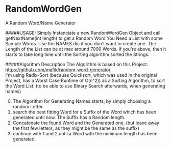 # RandomWordGen
A Random Word/Name Generator

#####USAGE:
Simply Instanciate a new RandomWordGen Object and call getNextName(int length) to get a Random Word
You Need a List with some Sample Words. Use the NAMES.dic if you don't want to create one. 
The Length of the List can be at max around 7000 Words. If you're above, then it starts to take long time until the Sorting algorithm sorted the Strings.

#####Algorithm Description
The Algorithm is based on this Project: https://github.com/mafik/random-word-generator <br>
I'm  using Radix-Sort (because Quicksort, which was used in the original Project, has a Worst Case Runtime of O(n^2)) as a Sorting Algorithm, to sort the Word List. (to be able to use Binary Search afterwards, when generating names) 

0. The Algorithm for Generating Names starts, by simply choosing a random Letter.
1. search the best fitting Word for a Suffix of the Word which has been generated until now. The Suffix has a Random length.
2. Concatenate the found Word and the Generated one. (but leave away the first few letters, as they might be the same as the suffix)
3. continue with 1 and 2 until a Word with the minimum length has been generated.
